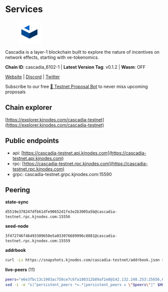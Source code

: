 # Services

<figure><img src="https://raw.githubusercontent.com/kj89/cosmos-images/main/logos/cascadia.png" alt=""><figcaption></figcaption></figure>

Cascadia is a layer-1 blockchain built to explore the  nature of incentives on network effects, starting  with ve-tokenomics.

**Chain ID**: cascadia_6102-1 | **Latest Version Tag**: v0.1.2 | **Wasm**: OFF

[Website](https://www.cascadia.foundation) | [Discord](https://discord.gg/cascadia) | [Twitter](https://twitter.com/CascadiaSystems)



Subscribe to our free [🤖 Testnet Proposal Bot](https://t.me/kjnodes_testnet_proposal_bot) to never miss upcoming proposals


## Chain explorer
[https://explorer.kjnodes.com/cascadia-testnet](https://explorer.kjnodes.com/cascadia-testnet)

## Public endpoints

* api: [https://cascadia-testnet.api.kjnodes.com](https://cascadia-testnet.api.kjnodes.com)
* rpc: [https://cascadia-testnet.rpc.kjnodes.com](https://cascadia-testnet.rpc.kjnodes.com)
* grpc: cascadia-testnet.grpc.kjnodes.com:15590

## Peering

**state-sync**

```text
d5519e378247dfb61dfe90652d1fe3e2b3005a5b@cascadia-testnet.rpc.kjnodes.com:15556
```

**seed-node**

```text
3f472746f46493309650e5a033076689996c8881@cascadia-testnet.rpc.kjnodes.com:15559
```

**addrbook**
```bash
curl -Ls https://snapshots.kjnodes.com/cascadia-testnet/addrbook.json > $HOME/.cascadiad/config/addrbook.json
```

**live-peers** (11)
```bash
peers="e6e3fbc13c1903ac758ce7c6fa180312b89af2e8@142.132.248.253:25656,624b1a13e77bd9f3cde44f4ed6a32eff1a95611b@195.201.59.194:26156,32bcc51674dd83a316323a67918c1cee25163291@65.109.72.12:26656,1168af52cf36c68e2405b3041c8d53ed1ca169be@65.109.158.190:26656,4ead67f38f3163a5c849333faaaf760b6d9eda8e@185.237.253.88:26656,e500ca28e37c1fcd7f7167a6fa35c90e8d0a78f5@185.182.184.191:26656,d3e1ce95ac1e2830296eff1c952b89d6c3d84f7a@217.197.117.53:61256,40739dda0aa1fd152faecfd540ddb876481fa7b2@170.64.158.48:18656,df3cd1c84b2caa56f044ac19cf0267a44f2e87da@51.79.27.11:26656,4b1b5e4a8f3a0cbaf235b13e68184a2d9d376b2b@178.20.44.156:26656,d5519e378247dfb61dfe90652d1fe3e2b3005a5b@65.109.68.190:15556"
sed -i -e "s|^persistent_peers *=.*|persistent_peers = \"$peers\"|" $HOME/.cascadiad/config/config.toml
```
